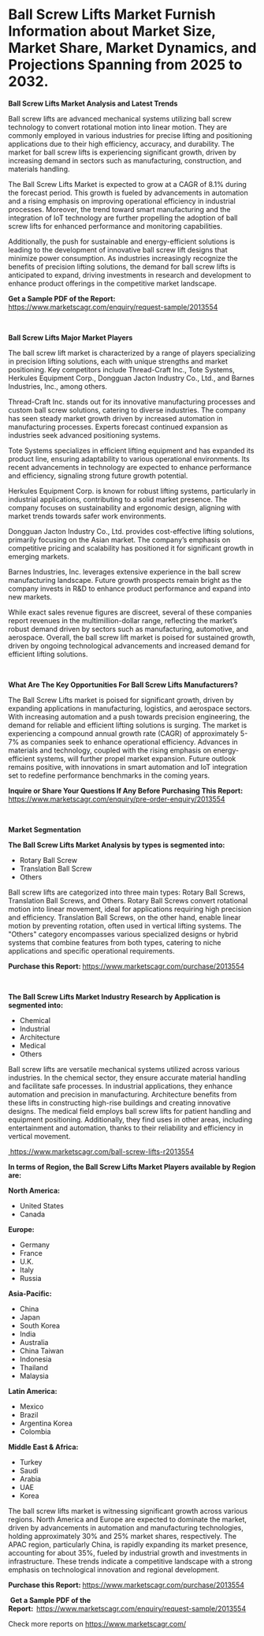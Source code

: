 <p><h1>Ball Screw Lifts Market Furnish Information about Market Size, Market Share, Market Dynamics, and Projections Spanning from 2025 to 2032.</h1></p><p><strong>Ball Screw Lifts Market Analysis and Latest Trends</strong></p>
<p><p>Ball screw lifts are advanced mechanical systems utilizing ball screw technology to convert rotational motion into linear motion. They are commonly employed in various industries for precise lifting and positioning applications due to their high efficiency, accuracy, and durability. The market for ball screw lifts is experiencing significant growth, driven by increasing demand in sectors such as manufacturing, construction, and materials handling.</p><p>The Ball Screw Lifts Market is expected to grow at a CAGR of 8.1% during the forecast period. This growth is fueled by advancements in automation and a rising emphasis on improving operational efficiency in industrial processes. Moreover, the trend toward smart manufacturing and the integration of IoT technology are further propelling the adoption of ball screw lifts for enhanced performance and monitoring capabilities.</p><p>Additionally, the push for sustainable and energy-efficient solutions is leading to the development of innovative ball screw lift designs that minimize power consumption. As industries increasingly recognize the benefits of precision lifting solutions, the demand for ball screw lifts is anticipated to expand, driving investments in research and development to enhance product offerings in the competitive market landscape.</p></p>
<p><strong>Get a Sample PDF of the Report:&nbsp;</strong> <a href="https://www.marketscagr.com/enquiry/request-sample/2013554?utm_campaign=1998&utm_medium=2&utm_source=Github&utm_content=ia&utm_term=20022025&utm_id=ball-screw-lifts">https://www.marketscagr.com/enquiry/request-sample/2013554</a></p>
<p>&nbsp;</p>
<p><strong>Ball Screw Lifts Major Market Players</strong></p>
<p><p>The ball screw lift market is characterized by a range of players specializing in precision lifting solutions, each with unique strengths and market positioning. Key competitors include Thread-Craft Inc., Tote Systems, Herkules Equipment Corp., Dongguan Jacton Industry Co., Ltd., and Barnes Industries, Inc., among others.</p><p>Thread-Craft Inc. stands out for its innovative manufacturing processes and custom ball screw solutions, catering to diverse industries. The company has seen steady market growth driven by increased automation in manufacturing processes. Experts forecast continued expansion as industries seek advanced positioning systems.</p><p>Tote Systems specializes in efficient lifting equipment and has expanded its product line, ensuring adaptability to various operational environments. Its recent advancements in technology are expected to enhance performance and efficiency, signaling strong future growth potential.</p><p>Herkules Equipment Corp. is known for robust lifting systems, particularly in industrial applications, contributing to a solid market presence. The company focuses on sustainability and ergonomic design, aligning with market trends towards safer work environments. </p><p>Dongguan Jacton Industry Co., Ltd. provides cost-effective lifting solutions, primarily focusing on the Asian market. The company’s emphasis on competitive pricing and scalability has positioned it for significant growth in emerging markets.</p><p>Barnes Industries, Inc. leverages extensive experience in the ball screw manufacturing landscape. Future growth prospects remain bright as the company invests in R&D to enhance product performance and expand into new markets.</p><p>While exact sales revenue figures are discreet, several of these companies report revenues in the multimillion-dollar range, reflecting the market’s robust demand driven by sectors such as manufacturing, automotive, and aerospace. Overall, the ball screw lift market is poised for sustained growth, driven by ongoing technological advancements and increased demand for efficient lifting solutions.</p></p>
<p>&nbsp;</p>
<p><strong>What Are The Key Opportunities For Ball Screw Lifts Manufacturers?</strong></p>
<p><p>The Ball Screw Lifts market is poised for significant growth, driven by expanding applications in manufacturing, logistics, and aerospace sectors. With increasing automation and a push towards precision engineering, the demand for reliable and efficient lifting solutions is surging. The market is experiencing a compound annual growth rate (CAGR) of approximately 5-7% as companies seek to enhance operational efficiency. Advances in materials and technology, coupled with the rising emphasis on energy-efficient systems, will further propel market expansion. Future outlook remains positive, with innovations in smart automation and IoT integration set to redefine performance benchmarks in the coming years.</p></p>
<p><strong>Inquire or Share Your Questions If Any Before Purchasing This Report:</strong> <a href="https://www.marketscagr.com/enquiry/pre-order-enquiry/2013554?utm_campaign=1998&utm_medium=2&utm_source=Github&utm_content=ia&utm_term=20022025&utm_id=ball-screw-lifts">https://www.marketscagr.com/enquiry/pre-order-enquiry/2013554</a></p>
<p>&nbsp;</p>
<p><strong>Market Segmentation</strong></p>
<p><strong>The Ball Screw Lifts Market Analysis by types is segmented into:</strong></p>
<p><ul><li>Rotary Ball Screw</li><li>Translation Ball Screw</li><li>Others</li></ul></p>
<p><p>Ball screw lifts are categorized into three main types: Rotary Ball Screws, Translation Ball Screws, and Others. Rotary Ball Screws convert rotational motion into linear movement, ideal for applications requiring high precision and efficiency. Translation Ball Screws, on the other hand, enable linear motion by preventing rotation, often used in vertical lifting systems. The "Others" category encompasses various specialized designs or hybrid systems that combine features from both types, catering to niche applications and specific operational requirements.</p></p>
<p><strong>Purchase this Report:&nbsp;</strong><a href="https://www.marketscagr.com/purchase/2013554?utm_campaign=1998&utm_medium=2&utm_source=Github&utm_content=ia&utm_term=20022025&utm_id=ball-screw-lifts">https://www.marketscagr.com/purchase/2013554</a></p>
<p>&nbsp;</p>
<p><strong>The Ball Screw Lifts Market Industry Research by Application is segmented into:</strong></p>
<p><ul><li>Chemical</li><li>Industrial</li><li>Architecture</li><li>Medical</li><li>Others</li></ul></p>
<p><p>Ball screw lifts are versatile mechanical systems utilized across various industries. In the chemical sector, they ensure accurate material handling and facilitate safe processes. In industrial applications, they enhance automation and precision in manufacturing. Architecture benefits from these lifts in constructing high-rise buildings and creating innovative designs. The medical field employs ball screw lifts for patient handling and equipment positioning. Additionally, they find uses in other areas, including entertainment and automation, thanks to their reliability and efficiency in vertical movement.</p></p>
<p><a href="https://www.marketscagr.com/ball-screw-lifts-r2013554?utm_campaign=1998&utm_medium=2&utm_source=Github&utm_content=ia&utm_term=20022025&utm_id=ball-screw-lifts">&nbsp;https://www.marketscagr.com/ball-screw-lifts-r2013554</a></p>
<p><strong>In terms of Region, the Ball Screw Lifts Market Players available by Region are:</strong></p>
<p>
    <p> <strong> North America: </strong>
        <ul>
            <li>United States</li>
            <li>Canada</li>
        </ul>
        </p> 
    <p> <strong> Europe: </strong>
        <ul>
            <li>Germany</li>
            <li>France</li>
            <li>U.K.</li>
            <li>Italy</li>
            <li>Russia</li>
        </ul>
        </p> 
    <p> <strong> Asia-Pacific: </strong>
        <ul>
            <li>China</li>
            <li>Japan</li>
            <li>South Korea</li>
            <li>India</li>
            <li>Australia</li>
            <li>China Taiwan</li>
            <li>Indonesia</li>
            <li>Thailand</li>
            <li>Malaysia</li>
        </ul>
        </p> 
    <p> <strong> Latin America: </strong>
        <ul>
            <li>Mexico</li>
            <li>Brazil</li>
            <li>Argentina Korea</li>
            <li>Colombia</li>
        </ul>
        </p> 
    <p> <strong> Middle East & Africa: </strong>
        <ul>
            <li>Turkey</li>
            <li>Saudi</li>
            <li>Arabia</li>
            <li>UAE</li>
            <li>Korea</li>
        </ul>
    </p>
    </p>
<p><p>The ball screw lifts market is witnessing significant growth across various regions. North America and Europe are expected to dominate the market, driven by advancements in automation and manufacturing technologies, holding approximately 30% and 25% market shares, respectively. The APAC region, particularly China, is rapidly expanding its market presence, accounting for about 35%, fueled by industrial growth and investments in infrastructure. These trends indicate a competitive landscape with a strong emphasis on technological innovation and regional development.</p></p>
<p><strong>Purchase this Report: </strong><a href="https://www.marketscagr.com/purchase/2013554?utm_campaign=1998&utm_medium=2&utm_source=Github&utm_content=ia&utm_term=20022025&utm_id=ball-screw-lifts">https://www.marketscagr.com/purchase/2013554</a></p>
<p>&nbsp;<strong>Get a Sample PDF of the Report:&nbsp;&nbsp;</strong><a href="https://www.marketscagr.com/enquiry/request-sample/2013554?utm_campaign=1998&utm_medium=2&utm_source=Github&utm_content=ia&utm_term=20022025&utm_id=ball-screw-lifts">https://www.marketscagr.com/enquiry/request-sample/2013554</a></p>
<p><strong></strong></p>
<p>Check more reports on <a href="https://www.marketscagr.com/?utm_campaign=1998&utm_medium=2&utm_source=Github&utm_content=ia&utm_term=20022025&utm_id=ball-screw-lifts">https://www.marketscagr.com/</a></p>